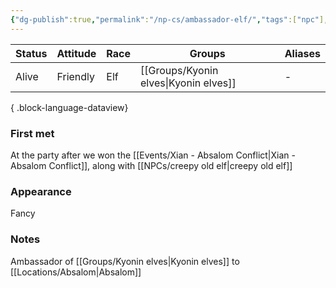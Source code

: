 ```yaml
---
{"dg-publish":true,"permalink":"/np-cs/ambassador-elf/","tags":["npc"],"noteIcon":"npc","created":"2023-12-29T23:26:13.713+01:00","updated":"2024-01-08T17:47:43.169+01:00"}
---
```


| Status | Attitude | Race | Groups           | Aliases |
| ------ | -------- | ---- | ---------------- | ------- |
| Alive  | Friendly | Elf  | [[Groups/Kyonin elves\|Kyonin elves]] | \-      |

{ .block-language-dataview}
### First met
At the party after we won the [[Events/Xian - Absalom Conflict\|Xian - Absalom Conflict]], along with [[NPCs/creepy old elf\|creepy old elf]]
### Appearance
Fancy
### Notes
Ambassador of [[Groups/Kyonin elves\|Kyonin elves]] to [[Locations/Absalom\|Absalom]]